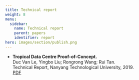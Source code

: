 ```yaml
---
title: Technical report
weight: 8
menu:
  sidebar:
    name: Technical report 
    parent: papers
    identifier: report
hero: images/section/publish.png
---
```



- **Tropical Data Centre Proof-of-Concept.**      
  Duc Van Le, Yingbo Liu; Rongrong Wang; Rui Tan.     
  Technical Report, Nanyang Technological University, 2019.     
  [PDF](https://dr.ntu.edu.sg/bitstream/10356/137780/4/main.pdf)    

